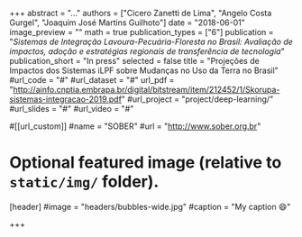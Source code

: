 +++
abstract = "..."
authors = ["Cicero Zanetti de Lima", "Angelo Costa Gurgel", "Joaquim José Martins Guilhoto"]
date = "2018-06-01"
image_preview = ""
math = true
publication_types = ["6"]
publication = "*Sistemas de Integração Lavoura-Pecuária-Floresta no Brasil: Avaliação de impactos, adoção e estratégias regionais de transferência de tecnologia*"
publication_short = "In press"
selected = false
title = "Projeções de Impactos dos Sistemas iLPF sobre Mudanças no Uso da Terra no Brasil"
#url_code = "#"
#url_dataset = "#"
url_pdf = "http://ainfo.cnptia.embrapa.br/digital/bitstream/item/212452/1/Skorupa-sistemas-integracao-2019.pdf"
#url_project = "project/deep-learning/"
#url_slides = "#"
#url_video = "#"

#[[url_custom]]
#name = "SOBER"
#url = "http://www.sober.org.br"

# Optional featured image (relative to `static/img/` folder).
[header]
#image = "headers/bubbles-wide.jpg"
#caption = "My caption :smile:"

+++
